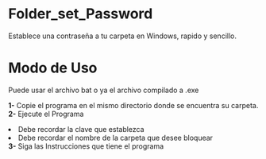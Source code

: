 # <h1> Folder_set_Password </h1>

Establece una  contraseña a tu carpeta en Windows, rapido y sencillo.

# Modo de Uso
Puede usar el archivo bat o ya el archivo compilado a .exe

<b>1-</b> Copie el programa en el mismo directorio donde se encuentra su carpeta.
<b>2-</b> Ejecute el Programa
<li>Debe recordar la clave que establezca</li>
<li>Debe recordar el nombre de la carpeta que desee bloquear</li>
<b>3-</b> Siga las Instrucciones que tiene el programa

